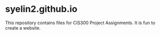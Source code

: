 # syelin2.github.io
This repository contains files for CIS300 Project Assignments.
It is fun to create a website.  
